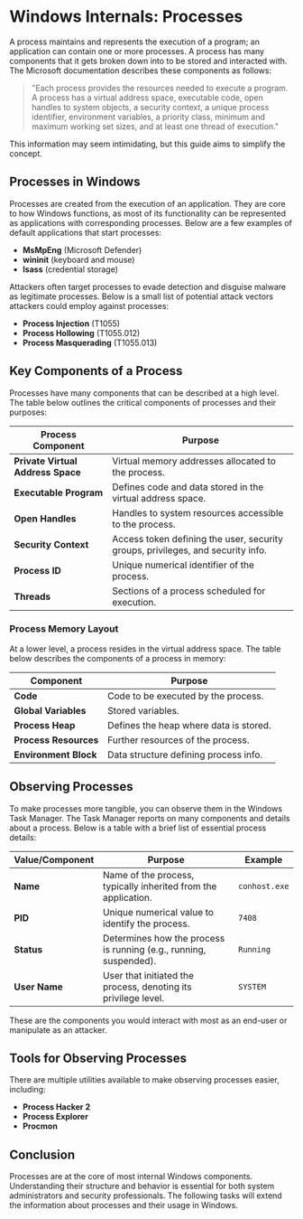 # Windows Internals: Processes

A process maintains and represents the execution of a program; an application can contain one or more processes. A process has many components that it gets broken down into to be stored and interacted with. The Microsoft documentation describes these components as follows:

> "Each process provides the resources needed to execute a program. A process has a virtual address space, executable code, open handles to system objects, a security context, a unique process identifier, environment variables, a priority class, minimum and maximum working set sizes, and at least one thread of execution."

This information may seem intimidating, but this guide aims to simplify the concept.

## Processes in Windows

Processes are created from the execution of an application. They are core to how Windows functions, as most of its functionality can be represented as applications with corresponding processes. Below are a few examples of default applications that start processes:

- **MsMpEng** (Microsoft Defender)
- **wininit** (keyboard and mouse)
- **lsass** (credential storage)

Attackers often target processes to evade detection and disguise malware as legitimate processes. Below is a small list of potential attack vectors attackers could employ against processes:

- **Process Injection** (T1055)
- **Process Hollowing** (T1055.012)
- **Process Masquerading** (T1055.013)

## Key Components of a Process

Processes have many components that can be described at a high level. The table below outlines the critical components of processes and their purposes:

| **Process Component**          | **Purpose**                                                                 |
|--------------------------------|-----------------------------------------------------------------------------|
| **Private Virtual Address Space** | Virtual memory addresses allocated to the process.                          |
| **Executable Program**         | Defines code and data stored in the virtual address space.                  |
| **Open Handles**               | Handles to system resources accessible to the process.                      |
| **Security Context**           | Access token defining the user, security groups, privileges, and security info. |
| **Process ID**                 | Unique numerical identifier of the process.                                 |
| **Threads**                    | Sections of a process scheduled for execution.                             |

### Process Memory Layout

At a lower level, a process resides in the virtual address space. The table below describes the components of a process in memory:

| **Component**       | **Purpose**                              |
|---------------------|------------------------------------------|
| **Code**            | Code to be executed by the process.      |
| **Global Variables**| Stored variables.                        |
| **Process Heap**    | Defines the heap where data is stored.   |
| **Process Resources**| Further resources of the process.       |
| **Environment Block**| Data structure defining process info.   |

## Observing Processes

To make processes more tangible, you can observe them in the Windows Task Manager. The Task Manager reports on many components and details about a process. Below is a table with a brief list of essential process details:

| **Value/Component** | **Purpose**                                      | **Example**       |
|---------------------|--------------------------------------------------|-------------------|
| **Name**            | Name of the process, typically inherited from the application. | `conhost.exe`    |
| **PID**             | Unique numerical value to identify the process.  | `7408`            |
| **Status**          | Determines how the process is running (e.g., running, suspended). | `Running`        |
| **User Name**       | User that initiated the process, denoting its privilege level. | `SYSTEM`         |

These are the components you would interact with most as an end-user or manipulate as an attacker.

## Tools for Observing Processes

There are multiple utilities available to make observing processes easier, including:

- **Process Hacker 2**
- **Process Explorer**
- **Procmon**

## Conclusion

Processes are at the core of most internal Windows components. Understanding their structure and behavior is essential for both system administrators and security professionals. The following tasks will extend the information about processes and their usage in Windows.